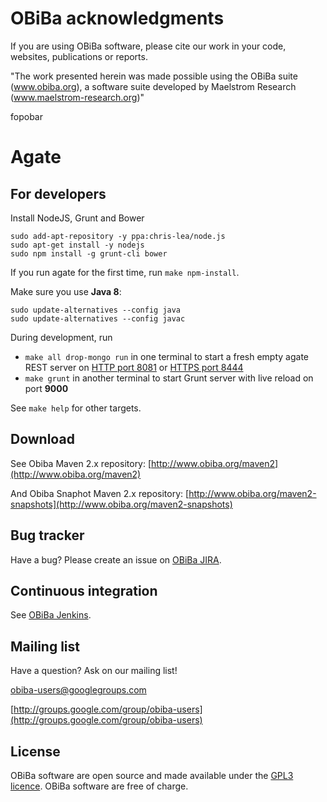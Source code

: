 # OBiBa acknowledgments

If you are using OBiBa software, please cite our work in your code, websites, publications or reports.

"The work presented herein was made possible using the OBiBa suite (www.obiba.org), a  software suite developed by Maelstrom Research (www.maelstrom-research.org)"

fopobar

# Agate

## For developers

Install NodeJS, Grunt and Bower

```
sudo add-apt-repository -y ppa:chris-lea/node.js
sudo apt-get install -y nodejs
sudo npm install -g grunt-cli bower
```

If you run agate for the first time, run `make npm-install`.

Make sure you use **Java 8**:

```
sudo update-alternatives --config java
sudo update-alternatives --config javac
```

During development, run

* `make all drop-mongo run` in one terminal to start a fresh empty agate REST server on [HTTP port 8081](http://localhost:8081) or [HTTPS port 8444](https://localhost:8444)
* `make grunt` in another terminal to start Grunt server with live reload on port **9000**

See `make help` for other targets.



## Download

See Obiba Maven 2.x repository: [http://www.obiba.org/maven2](http://www.obiba.org/maven2)

And Obiba Snaphot Maven 2.x repository: [http://www.obiba.org/maven2-snapshots](http://www.obiba.org/maven2-snapshots)


## Bug tracker

Have a bug? Please create an issue on [OBiBa JIRA](http://jira.obiba.org/jira/browse/AGATE).


## Continuous integration

See [OBiBa Jenkins](http://ci.obiba.org/view/agate).


## Mailing list

Have a question? Ask on our mailing list!

obiba-users@googlegroups.com

[http://groups.google.com/group/obiba-users](http://groups.google.com/group/obiba-users)


## License

OBiBa software are open source and made available under the [GPL3 licence](http://www.obiba.org/node/62). OBiBa software are free of charge.
